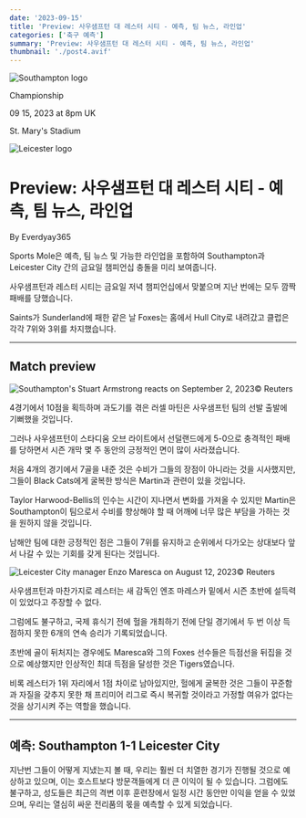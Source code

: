 ```yaml
---
date: '2023-09-15'
title: 'Preview: 사우샘프턴 대 레스터 시티 - 예측, 팀 뉴스, 라인업'
categories: ['축구 예측']
summary: 'Preview: 사우샘프턴 대 레스터 시티 - 예측, 팀 뉴스, 라인업'
thumbnail: './post4.avif'
---
```


![Southampton logo](https://sm.imgix.net/19/06/soulog.png?w=60&h=60&auto=compress,format&fit=clip 'Southampton logo')

Championship

09 15, 2023 at 8pm UK

St. Mary's Stadium

![Leicester logo](https://sm.imgix.net/19/06/leilog.png?w=60&h=60&auto=compress,format&fit=clip 'Leicester logo')

# Preview: 사우샘프턴 대 레스터 시티 - 예측, 팀 뉴스, 라인업

By Everdyay365

Sports Mole은 예측, 팀 뉴스 및 가능한 라인업을 포함하여 Southampton과 Leicester City 간의 금요일 챔피언십 충돌을 미리 보여줍니다.

사우샘프턴과 레스터 시티는 금요일 저녁 챔피언십에서 맞붙으며 지난 번에는 모두 깜짝 패배를 당했습니다.

Saints가 Sunderland에 패한 같은 날 Foxes는 홈에서 Hull City로 내려갔고 클럽은 각각 7위와 3위를 차지했습니다.

---

## Match preview

![Southampton's Stuart Armstrong reacts on September 2, 2023](https://sm.imgix.net/23/36/southampton.jpg?w=640&h=480&auto=compress,format&fit=clip "Southampton's Stuart Armstrong reacts on September 2, 2023")© Reuters

4경기에서 10점을 획득하며 과도기를 겪은 러셀 마틴은 사우샘프턴 팀의 선발 출발에 기뻐했을 것입니다.

그러나 사우샘프턴이 스타디움 오브 라이트에서 선덜랜드에게 5-0으로 충격적인 패배를 당하면서 시즌 개막 몇 주 동안의 긍정적인 면이 많이 사라졌습니다.

처음 4개의 경기에서 7골을 내준 것은 수비가 그들의 장점이 아니라는 것을 시사했지만, 그들이 Black Cats에게 굴복한 방식은 Martin과 관련이 있을 것입니다.

Taylor Harwood-Bellis의 인수는 시간이 지나면서 변화를 가져올 수 있지만 Martin은 Southampton이 팀으로서 수비를 향상해야 할 때 어깨에 너무 많은 부담을 가하는 것을 원하지 않을 것입니다.

남해안 팀에 대한 긍정적인 점은 그들이 7위를 유지하고 순위에서 다가오는 상대보다 앞서 나갈 수 있는 기회를 갖게 된다는 것입니다.

![Leicester City manager Enzo Maresca on August 12, 2023](https://sm.imgix.net/23/32/enzo-maresca.jpg?w=640&h=480&auto=compress,format&fit=clip 'Leicester City manager Enzo Maresca on August 12, 2023')© Reuters

사우샘프턴과 마찬가지로 레스터는 새 감독인 엔조 마레스카 밑에서 시즌 초반에 설득력이 있었다고 주장할 수 없다.

그럼에도 불구하고, 국제 휴식기 전에 헐을 개최하기 전에 단일 경기에서 두 번 이상 득점하지 못한 6개의 연속 승리가 기록되었습니다.

초반에 골이 뒤처지는 경우에도 Maresca와 그의 Foxes 선수들은 득점선을 뒤집을 것으로 예상했지만 인상적인 최대 득점을 달성한 것은 Tigers였습니다.

비록 레스터가 1위 자리에서 1점 차이로 남아있지만, 헐에게 굴복한 것은 그들이 꾸준함과 자질을 갖추지 못한 채 프리미어 리그로 즉시 복귀할 것이라고 가정할 여유가 없다는 것을 상기시켜 주는 역할을 했습니다.

---

## 예측: Southampton 1-1 Leicester City

지난번 그들이 어떻게 지냈는지 볼 때, 우리는 훨씬 더 치열한 경기가 진행될 것으로 예상하고 있으며, 이는 호스트보다 방문객들에게 더 큰 이익이 될 수 있습니다. 그럼에도 불구하고, 성도들은 최근의 격변 이후 훈련장에서 일정 시간 동안만 이익을 얻을 수 있었으며, 우리는 열심히 싸운 전리품의 몫을 예측할 수 있게 되었습니다.

<br />
